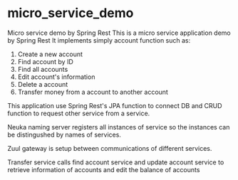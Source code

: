 # micro_service_demo
Micro service demo by Spring Rest
This is a micro service application demo by Spring Rest
It implements simply account function such as:
1. Create a new account 
2. Find account by ID
3. Find all accounts
4. Edit account's information
5. Delete a account
6. Transfer money from a account to another account

This application use Spring Rest's JPA function to connect DB and CRUD function to request other service from a service.

Neuka naming server registers all instances of service so the instances can be distingushed by names of services.

Zuul gateway is setup between communications of different services.

Transfer service calls find account service and update account service to retrieve information of accounts and edit the balance of accounts
